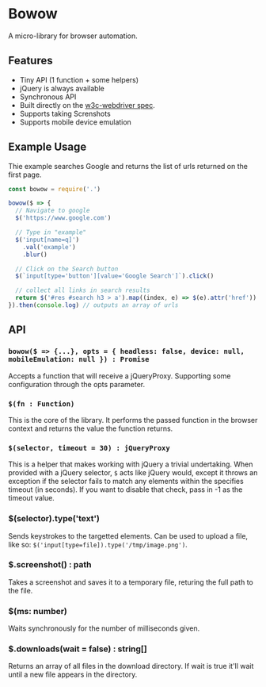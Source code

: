 # Bowow

A micro-library for browser automation.

## Features

* Tiny API (1 function + some helpers)
* jQuery is always available
* Synchronous API
* Built directly on the [w3c-webdriver spec](https://w3c.github.io/webdriver/webdriver-spec.html).
* Supports taking Screnshots
* Supports mobile device emulation

## Example Usage

Thie example searches Google and returns the list of urls returned on the first page.

```js
const bowow = require('.')

bowow($ => {
  // Navigate to google
  $('https://www.google.com')

  // Type in "example"
  $('input[name=q]')
    .val('example')
    .blur()

  // Click on the Search button
  $(`input[type='button'][value='Google Search']`).click()

  // collect all links in search results
  return $('#res #search h3 > a').map((index, e) => $(e).attr('href'))
}).then(console.log) // outputs an array of urls
```

## API

### `bowow($ => {...}, opts = { headless: false, device: null, mobileEmulation: null }) : Promise`

Accepts a function that will receive a jQueryProxy. Supporting some configuration through the opts parameter.


### `$(fn : Function)`

This is the core of the library. It performs the passed function in the browser context and returns the value the function returns.

### `$(selector, timeout = 30) : jQueryProxy`

This is a helper that makes working with jQuery a trivial undertaking. When provided with a jQuery selector, `$` acts like jQuery would, except it throws an exception if the selector fails to match any elements within the specifies timeout (in seconds). If you want to disable that check, pass in -1 as the timeout value.

### $(selector).type('text')

Sends keystrokes to the targetted elements. Can be used to upload a file, like so: `$('input[type=file]).type('/tmp/image.png')`.

### $.screenshot() : path

Takes a screenshot and saves it to a temporary file, returing the full path to the file.

### $(ms: number)

Waits synchronously for the number of milliseconds given.

### $.downloads(wait = false) : string[]

Returns an array of all files in the download directory. If wait is true it'll wait until a new file appears in the directory.

